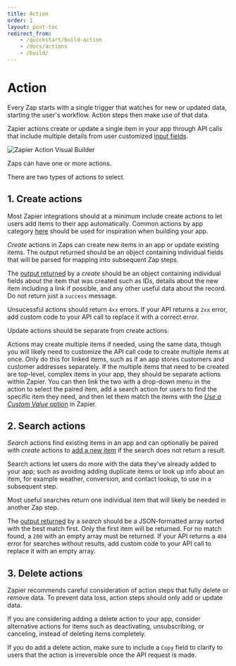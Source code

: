 ```yaml
---
title: Action
order: 1
layout: post-toc
redirect_from: 
    - /quickstart/build-action
    - /docs/actions
    - /build/
---
```


# Action

Every Zap starts with a single trigger that watches for new or updated data, starting the user's workflow. Action steps then make use of that data.

Zapier actions create or update a single item in your app through API calls that include multiple details from user customized [input fields](https://platform.zapier.com/build/add-fields). 

![Zapier Action Visual Builder](https://cdn.zappy.app/57f28534d180f2a642ebe0be2e236c32.png)

Zaps can have one or more actions.

There are two types of actions to select.

## 1. Create actions

Most Zapier integrations should at a minimum include create actions to let users add items to their app automatically. Common actions by app category [here](https://platform.zapier.com/quickstart/must-have-triggers-and-actions) should be used for inspiration when building your app.

_Create_ actions in Zaps can create new items in an app or update existing items. The output returned should be an object containing individual fields that will be parsed for mapping into subsequent Zap steps.

The [output returned](https://platform.zapier.com/build/response-types) by a _create_ should be an object containing individual fields about the item that was created such as IDs, details about the new item including a link if possible, and any other useful data about the record. Do not return just a `success` message. 

Unsucessful actions should return `4xx` errors. If your API returns a `2xx` error, add custom code to your API call to replace it with a correct error.

Update actions should be separate from create actions.

Actions may create multiple items if needed, using the same data, though you will likely need to customize the API call code to create multiple items at once. Only do this for linked items, such as if an app stores customers and customer addresses separately.  If the multiple items that need to be created are top-level, complex items in your app, they should be separate actions within Zapier. You can then link the two with a drop-down menu in the action to select the paired item, add a search action for users to find the specific item they need, and then let them match the items with the [_Use a Custom Value_ option](https://help.zapier.com/hc/en-us/articles/8496241696141) in Zapier.

## 2. Search actions

_Search_ actions find existing items in an app and can optionally be paired with _create_ actions to [add a new item](https://platform.zapier.com/build/search-or-create) if the search does not return a result.

Search actions let users do more with the data they’ve already added to your app; such as avoiding adding duplicate items or look up info about an item, for example weather, conversion, and contact lookup, to use in a subsequent step. 

Most useful searches return one individual item that will likely be needed in another Zap step.

The [output returned](https://platform.zapier.com/build/response-types) by a _search_ should be a JSON-formatted array sorted with the best match first. Only the first item will be returned. For no match found, a `200` with an empty array must be returned. If your API returns a `404` error for searches without results, add custom code to your API call to replace it with an empty array. 

## 3. Delete actions

Zapier recommends careful consideration of action steps that fully delete or remove data. To prevent data loss, action steps should only add or update data. 

If you are considering adding a delete action to your app, consider alternative actions for items such as deactivating, unsubscribing, or canceling, instead of deleting items completely.

If you do add a delete action, make sure to include a `Copy` field to clarify to users that the action is irreversible once the API request is made. 